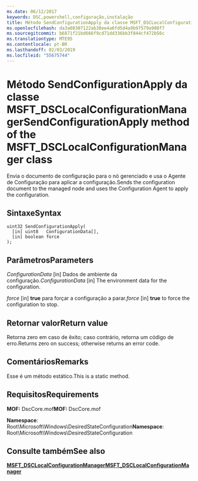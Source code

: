 ```yaml
---
ms.date: 06/12/2017
keywords: DSC,powershell,configuração,instalação
title: Método SendConfigurationApply da classe MSFT_DSCLocalConfigurationManager
ms.openlocfilehash: da3a08307122ab38ee4a6fd5d4a9b97579a988f7
ms.sourcegitcommit: b6871f21bd666f9cd71dd336bb3f844cf472b56c
ms.translationtype: MTE95
ms.contentlocale: pt-BR
ms.lasthandoff: 02/03/2019
ms.locfileid: "55675744"
---
```

# <a name="sendconfigurationapply-method-of-the-msftdsclocalconfigurationmanager-class"></a><span data-ttu-id="8229c-103">Método SendConfigurationApply da classe MSFT_DSCLocalConfigurationManager</span><span class="sxs-lookup"><span data-stu-id="8229c-103">SendConfigurationApply method of the MSFT_DSCLocalConfigurationManager class</span></span>

<span data-ttu-id="8229c-104">Envia o documento de configuração para o nó gerenciado e usa o Agente de Configuração para aplicar a configuração.</span><span class="sxs-lookup"><span data-stu-id="8229c-104">Sends the configuration document to the managed node and uses the Configuration Agent to apply the configuration.</span></span>

## <a name="syntax"></a><span data-ttu-id="8229c-105">Sintaxe</span><span class="sxs-lookup"><span data-stu-id="8229c-105">Syntax</span></span>

```mof
uint32 SendConfigurationApply(
  [in] uint8   ConfigurationData[],
  [in] boolean force
);
```

## <a name="parameters"></a><span data-ttu-id="8229c-106">Parâmetros</span><span class="sxs-lookup"><span data-stu-id="8229c-106">Parameters</span></span>

<span data-ttu-id="8229c-107">*ConfigurationData* \[in\] Dados de ambiente da configuração.</span><span class="sxs-lookup"><span data-stu-id="8229c-107">*ConfigurationData* \[in\] The environment data for the configuration.</span></span>

<span data-ttu-id="8229c-108">*force* \[in\] **true** para forçar a configuração a parar.</span><span class="sxs-lookup"><span data-stu-id="8229c-108">*force* \[in\] **true** to force the configuration to stop.</span></span>

## <a name="return-value"></a><span data-ttu-id="8229c-109">Retornar valor</span><span class="sxs-lookup"><span data-stu-id="8229c-109">Return value</span></span>

<span data-ttu-id="8229c-110">Retorna zero em caso de êxito; caso contrário, retorna um código de erro.</span><span class="sxs-lookup"><span data-stu-id="8229c-110">Returns zero on success; otherwise returns an error code.</span></span>

## <a name="remarks"></a><span data-ttu-id="8229c-111">Comentários</span><span class="sxs-lookup"><span data-stu-id="8229c-111">Remarks</span></span>

<span data-ttu-id="8229c-112">Esse é um método estático.</span><span class="sxs-lookup"><span data-stu-id="8229c-112">This is a static method.</span></span>

## <a name="requirements"></a><span data-ttu-id="8229c-113">Requisitos</span><span class="sxs-lookup"><span data-stu-id="8229c-113">Requirements</span></span>

<span data-ttu-id="8229c-114">**MOF:** DscCore.mof</span><span class="sxs-lookup"><span data-stu-id="8229c-114">**MOF:** DscCore.mof</span></span>

<span data-ttu-id="8229c-115">**Namespace**: Root\Microsoft\Windows\DesiredStateConfiguration</span><span class="sxs-lookup"><span data-stu-id="8229c-115">**Namespace**: Root\Microsoft\Windows\DesiredStateConfiguration</span></span>

## <a name="see-also"></a><span data-ttu-id="8229c-116">Consulte também</span><span class="sxs-lookup"><span data-stu-id="8229c-116">See also</span></span>

[<span data-ttu-id="8229c-117">**MSFT_DSCLocalConfigurationManager**</span><span class="sxs-lookup"><span data-stu-id="8229c-117">**MSFT_DSCLocalConfigurationManager**</span></span>](msft-dsclocalconfigurationmanager.md)